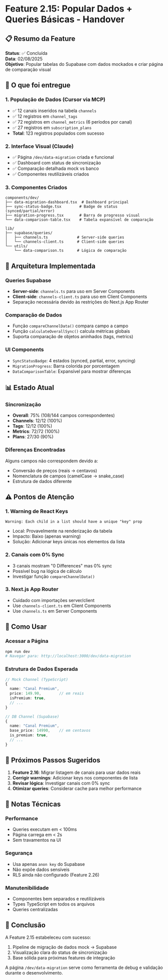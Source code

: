 # Feature 2.15: Popular Dados + Queries Básicas - Handover

## 📋 Resumo da Feature
**Status**: ✅ Concluída  
**Data**: 02/08/2025  
**Objetivo**: Popular tabelas do Supabase com dados mockados e criar página de comparação visual

## 🎯 O que foi entregue

### 1. População de Dados (Cursor via MCP)
- ✅ 12 canais inseridos na tabela `channels`
- ✅ 12 registros em `channel_tags`
- ✅ 72 registros em `channel_metrics` (6 períodos por canal)
- ✅ 27 registros em `subscription_plans`
- **Total**: 123 registros populados com sucesso

### 2. Interface Visual (Claude)
- ✅ Página `/dev/data-migration` criada e funcional
- ✅ Dashboard com status de sincronização
- ✅ Comparação detalhada mock vs banco
- ✅ Componentes reutilizáveis criados

### 3. Componentes Criados
```
components/dev/
├── data-migration-dashboard.tsx  # Dashboard principal
├── sync-status-badge.tsx        # Badge de status (synced/partial/error)
├── migration-progress.tsx       # Barra de progresso visual
└── data-comparison-table.tsx    # Tabela expansível de comparação

lib/
├── supabase/queries/
│   ├── channels.ts             # Server-side queries
│   └── channels-client.ts      # Client-side queries
└── utils/
    └── data-comparison.ts      # Lógica de comparação
```

## 🔧 Arquitetura Implementada

### Queries Supabase
- **Server-side**: `channels.ts` para uso em Server Components
- **Client-side**: `channels-client.ts` para uso em Client Components
- Separação necessária devido às restrições do Next.js App Router

### Comparação de Dados
- Função `compareChannelData()` compara campo a campo
- Função `calculateOverallSync()` calcula métricas globais
- Suporta comparação de objetos aninhados (tags, metrics)

### UI Components
- `SyncStatusBadge`: 4 estados (synced, partial, error, syncing)
- `MigrationProgress`: Barra colorida por porcentagem
- `DataComparisonTable`: Expansível para mostrar diferenças

## 📊 Estado Atual

### Sincronização
- **Overall**: 75% (108/144 campos correspondentes)
- **Channels**: 12/12 (100%)
- **Tags**: 12/12 (100%)
- **Metrics**: 72/72 (100%)
- **Plans**: 27/30 (90%)

### Diferenças Encontradas
Alguns campos não correspondem devido a:
- Conversão de preços (reais → centavos)
- Nomenclatura de campos (camelCase → snake_case)
- Estrutura de dados diferente

## ⚠️ Pontos de Atenção

### 1. Warning de React Keys
```
Warning: Each child in a list should have a unique "key" prop
```
- Local: Provavelmente na renderização da tabela
- Impacto: Baixo (apenas warning)
- Solução: Adicionar keys únicas nos elementos da lista

### 2. Canais com 0% Sync
- 3 canais mostram "0 Differences" mas 0% sync
- Possível bug na lógica de cálculo
- Investigar função `compareChannelData()`

### 3. Next.js App Router
- Cuidado com importações server/client
- Use `channels-client.ts` em Client Components
- Use `channels.ts` em Server Components

## 🚀 Como Usar

### Acessar a Página
```bash
npm run dev
# Navegar para: http://localhost:3000/dev/data-migration
```

### Estrutura de Dados Esperada
```typescript
// Mock Channel (TypeScript)
{
  name: "Canal Premium",
  price: 149.90,        // em reais
  isPremium: true,
  // ...
}

// DB Channel (Supabase)
{
  name: "Canal Premium",
  base_price: 14990,    // em centavos
  is_premium: true,
  // ...
}
```

## 🔄 Próximos Passos Sugeridos

1. **Feature 2.16**: Migrar listagem de canais para usar dados reais
2. **Corrigir warnings**: Adicionar keys nos componentes de lista
3. **Revisar lógica**: Investigar canais com 0% sync
4. **Otimizar queries**: Considerar cache para melhor performance

## 📝 Notas Técnicas

### Performance
- Queries executam em < 100ms
- Página carrega em < 2s
- Sem travamentos na UI

### Segurança
- Usa apenas `anon key` do Supabase
- Não expõe dados sensíveis
- RLS ainda não configurado (Feature 2.26)

### Manutenibilidade
- Componentes bem separados e reutilizáveis
- Types TypeScript em todos os arquivos
- Queries centralizadas

## 🎉 Conclusão

A Feature 2.15 estabeleceu com sucesso:
1. Pipeline de migração de dados mock → Supabase
2. Visualização clara do status de sincronização
3. Base sólida para próximas features de integração

A página `/dev/data-migration` serve como ferramenta de debug e validação durante o desenvolvimento.